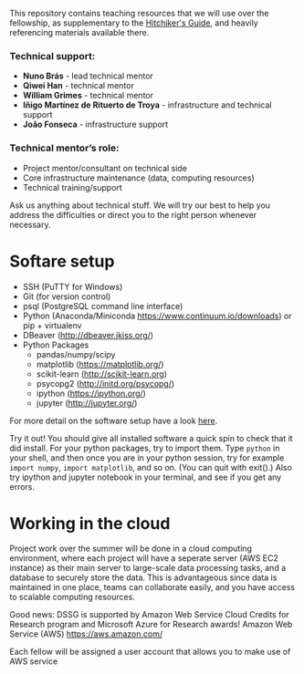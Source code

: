 This repository contains teaching resources that we will use over the fellowship, as supplementary to the [Hitchiker's Guide](https://github.com/dssg/hitchhikers-guide), and heavily referencing materials available there.

### Technical support:
* **Nuno Brás** - lead technical mentor
* **Qiwei Han** - technical mentor
* **William Grimes** - technical mentor
* **Iñigo Martínez de Rituerto de Troya** - infrastructure and technical support
* **João Fonseca** - infrastructure support

### Technical mentor’s role: 
* Project mentor/consultant on technical side
* Core infrastructure maintenance (data, computing resources)
* Technical training/support

Ask us anything about technical stuff. We will try our best to help you address the difficulties or direct you to the right person whenever necessary.

# Softare setup

* SSH (PuTTY for Windows)
* Git (for version control)
* psql (PostgreSQL command line interface)
* Python (Anaconda/Miniconda https://www.continuum.io/downloads) or pip + virtualenv
* DBeaver (http://dbeaver.jkiss.org/)
* Python Packages
    * pandas/numpy/scipy
    * matplotlib (https://matplotlib.org/)
    * scikit-learn (http://scikit-learn.org)
    * psycopg2 (http://initd.org/psycopg/)
    * ipython (https://ipython.org/)
    * jupyter (http://jupyter.org/)

For more detail on the software setup have a look [here](https://github.com/dssg/hitchhikers-guide/tree/master/curriculum/0_before_you_start/software-setup).

Try it out!
You should give all installed software a quick spin to check that it did install. For your python packages, try to import them. Type `python` in your shell, and then once you are in your python session, try for example `import numpy`, `import matplotlib`, and so on. (You can quit with exit().) Also try ipython and jupyter notebook in your terminal, and see if you get any errors.

# Working in the cloud
Project work over the summer will be done in a cloud computing environment, where each project will have a seperate server (AWS EC2 instance) as their main server to large-scale data processing tasks, and a database to securely store the data. This is advantageous since data is maintained in one place, teams can collaborate easily, and you have access to scalable computing resources.

Good news: DSSG is supported by Amazon Web Service Cloud Credits for Research program and Microsoft Azure for Research awards!
Amazon Web Service (AWS) https://aws.amazon.com/

Each fellow will be assigned a user account that allows you to make use of AWS service
